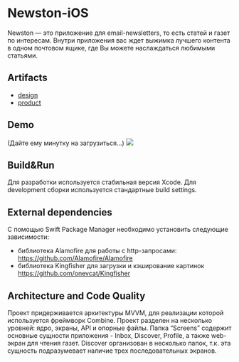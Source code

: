 # Newston-iOS
Newston — это приложение для email-newsletters, то есть статей и газет по интересам. 
Внутри приложения вас ждет выжимка лучшего контента в одном почтовом ящике, где Вы можете наслаждаться любимыми статьями. 


## Artifacts
* [design](https://www.figma.com/file/qWxMBcMHKz7uC4Zl7tmZyO/Newston-App-iOS?node-id=0%3A1)
* [product](https://omsk-community.notion.site/README-57c5024cadae48f8b167350e1eaf9a9c)


## Demo
(Дайте ему минутку на загрузиться...)
![](https://github.com/Student-Labs-2022/Newston-iOS/blob/readme/demo_gif/Newston_demo.gif)


## Build&Run
Для разработки используется стабильная версия Xcode. Для development сборки используется стандартные build settings. 


## External dependencies
С помощью Swift Package Manager необходимо установить следующие зависимости:
* библиотека Alamofire для работы с http-запросами: https://github.com/Alamofire/Alamofire
* библиотека Kingfisher для загрузки и кэширование картинок https://github.com/onevcat/Kingfisher


## Architecture and Code Quality
Проект придерживается архитектуры MVVM, для реализации которой используется фреймворк Combine. Проект разделен на несколько уровней: ядро, экраны, API и опорные файлы. Папка “Screens” содержит основные сущности приложения - Inbox, Discover, Profile, а также web-экран для чтения газет. Discover организован в несколько папок, т.к. эта сущность подразумевает наличие трех последовательных экранов.
